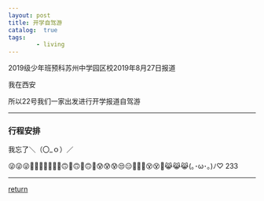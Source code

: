 ```yaml
---
layout: post
title: 开学自驾游
catalog:  true
tags:
        - living
---
```

2019级少年班预科苏州中学园区校2019年8月27日报道

我在西安

所以22号我们一家出发进行开学报道自驾游

******
### 行程安排

我忘了＼（〇_ｏ）／

😜😜😜🤪🤪🤣🤪🤣🤪🙂🙃🙂🙃🙂🙃🙂😰😰😰😒😑🤐🤐🤐😵😵🤕😹😹😹(｡･ω･｡)ﾉ♡
233

***
[return](https://www.tsinghuamakerxian.cn/)
